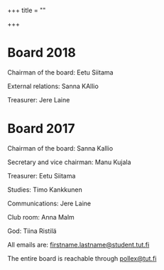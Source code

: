 +++
title = ""

+++
# Board 2018

Chairman of the board: Eetu Siitama

External relations: Sanna KAllio

Treasurer: Jere Laine

# Board 2017

Chairman of the board: Sanna Kallio

Secretary and vice chairman: Manu Kujala

Treasurer: Eetu Siitama

Studies: Timo Kankkunen

Communications: Jere Laine

Club room: Anna Malm

God: Tiina Ristilä

All emails are: firstname.lastname@student.tut.fi

The entire board is reachable through pollex@tut.fi